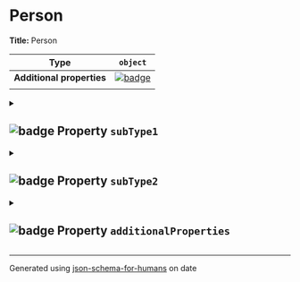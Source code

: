 # Person

**Title:** Person

| Type                      | `object`                                                                                                                                            |
| ------------------------- | --------------------------------------------------------------------------------------------------------------------------------------------------- |
| **Additional properties** | [![badge](https://img.shields.io/badge/Should-conform-blue)](#additionalProperties "Each additional property must conform to the following schema") |
|                           |                                                                                                                                                     |

<details>
<summary>

## <a name="subType1"></a>![badge](https://img.shields.io/badge/Optional-yellow) Property `subType1`  

</summary>
<blockquote>

| Type                      | `object`                                                                                         |
| ------------------------- | ------------------------------------------------------------------------------------------------ |
| **Additional properties** | [![badge](https://img.shields.io/badge/Not+allowed-red)](# "Additional Properties not allowed.") |
|                           |                                                                                                  |

**Description:** A sub type with additionalProperties false.

<details>
<summary>

### <a name="subType1_subProp1"></a>![badge](https://img.shields.io/badge/Optional-yellow) Property `subProp1`  

</summary>
<blockquote>

| Type                      | `number`                                                                                                            |
| ------------------------- | ------------------------------------------------------------------------------------------------------------------- |
| **Additional properties** | [![badge](https://img.shields.io/badge/Any+type-allowed-green)](# "Additional Properties of any type are allowed.") |
|                           |                                                                                                                     |

</blockquote>
</details>

</blockquote>
</details>

<details>
<summary>

## <a name="subType2"></a>![badge](https://img.shields.io/badge/Optional-yellow) Property `subType2`  

</summary>
<blockquote>

| Type                      | `object`                                                                                                            |
| ------------------------- | ------------------------------------------------------------------------------------------------------------------- |
| **Additional properties** | [![badge](https://img.shields.io/badge/Any+type-allowed-green)](# "Additional Properties of any type are allowed.") |
|                           |                                                                                                                     |

**Description:** A sub type with additionalProperties true.

<details>
<summary>

### <a name="subType2_subProp2"></a>![badge](https://img.shields.io/badge/Optional-yellow) Property `subProp2`  

</summary>
<blockquote>

| Type                      | `number`                                                                                                            |
| ------------------------- | ------------------------------------------------------------------------------------------------------------------- |
| **Additional properties** | [![badge](https://img.shields.io/badge/Any+type-allowed-green)](# "Additional Properties of any type are allowed.") |
|                           |                                                                                                                     |

</blockquote>
</details>

</blockquote>
</details>

<details>
<summary>

## <a name="additionalProperties"></a>![badge](https://img.shields.io/badge/Optional-yellow) Property `additionalProperties`  

</summary>
<blockquote>

| Type                      | `object`                                                                                                            |
| ------------------------- | ------------------------------------------------------------------------------------------------------------------- |
| **Additional properties** | [![badge](https://img.shields.io/badge/Any+type-allowed-green)](# "Additional Properties of any type are allowed.") |
|                           |                                                                                                                     |

**Description:** additionalProperties schema.

<details>
<summary>

### <a name="additionalProperties_propA"></a>![badge](https://img.shields.io/badge/Optional-yellow) Property `propA`  

</summary>
<blockquote>

| Type                      | `number`                                                                                                            |
| ------------------------- | ------------------------------------------------------------------------------------------------------------------- |
| **Additional properties** | [![badge](https://img.shields.io/badge/Any+type-allowed-green)](# "Additional Properties of any type are allowed.") |
|                           |                                                                                                                     |

</blockquote>
</details>

</blockquote>
</details>

----------------------------------------------------------------------------------------------------------------------------
Generated using [json-schema-for-humans](https://github.com/coveooss/json-schema-for-humans) on date